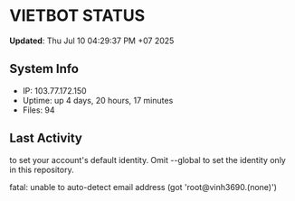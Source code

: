 # VIETBOT STATUS
**Updated**: Thu Jul 10 04:29:37 PM +07 2025

## System Info
- IP: 103.77.172.150
- Uptime: up 4 days, 20 hours, 17 minutes
- Files: 94

## Last Activity

to set your account's default identity.
Omit --global to set the identity only in this repository.

fatal: unable to auto-detect email address (got 'root@vinh3690.(none)')
